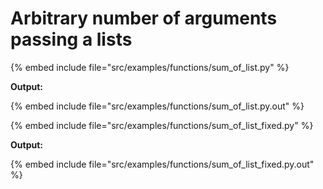 # Arbitrary number of arguments passing a lists


{% embed include file="src/examples/functions/sum_of_list.py" %}

**Output:**

{% embed include file="src/examples/functions/sum_of_list.py.out" %}

{% embed include file="src/examples/functions/sum_of_list_fixed.py" %}

**Output:**

{% embed include file="src/examples/functions/sum_of_list_fixed.py.out" %}


